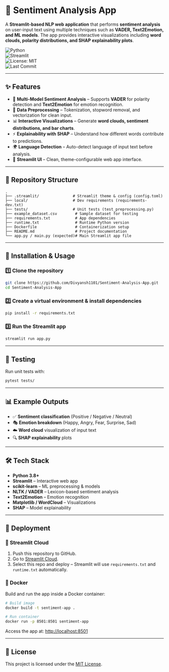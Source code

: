 # 📝 Sentiment Analysis App

A **Streamlit-based NLP web application** that performs **sentiment analysis** on user-input text using multiple techniques such as **VADER, Text2Emotion, and ML models**. The app provides interactive visualizations including **word clouds, polarity distributions, and SHAP explainability plots**.  

![Python](https://img.shields.io/badge/Python-3.8%2B-blue)  
![Streamlit](https://img.shields.io/badge/Streamlit-App-red)  
![License: MIT](https://img.shields.io/badge/License-MIT-yellow.svg)  
![Last Commit](https://img.shields.io/github/last-commit/Divyansh1101/Sentiment-Analysis-App?style=flat-square)  

---

## ✨ Features

- 🧠 **Multi-Model Sentiment Analysis** – Supports **VADER** for polarity detection and **Text2Emotion** for emotion recognition.  
- 🧪 **Data Preprocessing** – Tokenization, stopword removal, and vectorization for clean input.  
- 📊 **Interactive Visualizations** – Generate **word clouds, sentiment distributions, and bar charts**.  
- ⚡ **Explainability with SHAP** – Understand how different words contribute to predictions.  
- 🌍 **Language Detection** – Auto-detect language of input text before analysis.  
- 🎨 **Streamlit UI** – Clean, theme-configurable web app interface.  

---

## 📂 Repository Structure

```
.
├── .streamlit/               # Streamlit theme & config (config.toml)
├── local/                    # Dev requirements (requirements-dev.txt)
├── tests/                    # Unit tests (test_preprocessing.py)
├── example_dataset.csv        # Sample dataset for testing
├── requirements.txt           # App dependencies
├── runtime.txt                # Runtime Python version
├── Dockerfile                 # Containerization setup
├── README.md                  # Project documentation
└── app.py / main.py (expected)# Main Streamlit app file
```

---

## 🚀 Installation & Usage

### 1️⃣ Clone the repository
```bash
git clone https://github.com/Divyansh1101/Sentiment-Analysis-App.git
cd Sentiment-Analysis-App
```

### 2️⃣ Create a virtual environment & install dependencies
```bash
pip install -r requirements.txt
```

### 3️⃣ Run the Streamlit app
```bash
streamlit run app.py
```

---

## 🧪 Testing

Run unit tests with:
```bash
pytest tests/
```

---

## 📊 Example Outputs

- ✅ **Sentiment classification** (Positive / Negative / Neutral)  
- 🎭 **Emotion breakdown** (Happy, Angry, Fear, Surprise, Sad)  
- ☁️ **Word cloud** visualization of input text  
- 🔍 **SHAP explainability** plots  

---

## 🛠️ Tech Stack

- **Python 3.8+**  
- **Streamlit** – Interactive web app  
- **scikit-learn** – ML preprocessing & models  
- **NLTK / VADER** – Lexicon-based sentiment analysis  
- **Text2Emotion** – Emotion recognition  
- **Matplotlib / WordCloud** – Visualizations  
- **SHAP** – Model explainability  

---

## 🚀 Deployment

### 🔹 Streamlit Cloud
1. Push this repository to GitHub.  
2. Go to [Streamlit Cloud](https://share.streamlit.io/).  
3. Select this repo and deploy – Streamlit will use `requirements.txt` and `runtime.txt` automatically.  

### 🔹 Docker
Build and run the app inside a Docker container:
```bash
# Build image
docker build -t sentiment-app .

# Run container
docker run -p 8501:8501 sentiment-app
```
Access the app at: [http://localhost:8501](http://localhost:8501)  

---

## 📜 License

This project is licensed under the [MIT License](LICENSE).  
